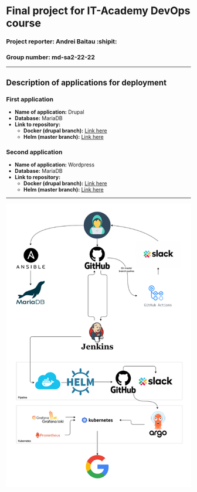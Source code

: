 # Final project for IT-Academy DevOps course 

### Project reporter: Andrei Baitau :shipit:

### Group number: md-sa2-22-22

---

## Description of applications for deployment

### First application

- **Name of application:** Drupal 
- **Database:** MariaDB
- **Link to repository:**
    - **Docker (drupal branch):** [Link here](https://github.com/AndreiBaitau/project_drupal/tree/drupal)
    - **Helm (master branch):** [Link here](https://github.com/AndreiBaitau/project_drupal)

### Second application

- **Name of application:** Wordpress
- **Database:** MariaDB
- **Link to repository:**
    - **Docker (drupal branch):** [Link here](https://github.com/AndreiBaitau/project_wordpress/tree/wordpress)
    - **Helm (master branch):** [Link here](https://github.com/AndreiBaitau/project_wordpress) 

---



![scheme_project](scheme_project.png)